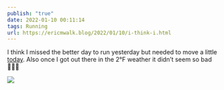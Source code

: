 ```yaml
---
publish: "true"
date: 2022-01-10 00:11:14
tags: Running
url: https://ericmwalk.blog/2022/01/10/i-think-i.html
---
```


I think I missed the better day to run yesterday but needed to move a little [today](https://strava.app.link/aNlFPIjfHmb). Also once I got out there in the 2°F weather it didn’t seem so bad 🏃🏻‍♂️

![](https://ericmwalk.blog/uploads/2022/c9e6b2f9cc.jpg)